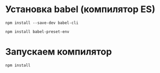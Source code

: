 # Установка babel (компилятор ES) 

`npm install --save-dev babel-cli` 

`npm install babel-preset-env` 

# Запускаем компилятор

`npm install`

